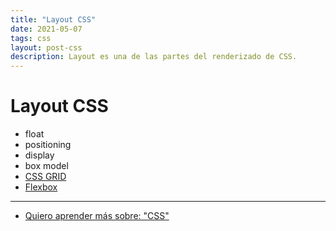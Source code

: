 ```yaml
---
title: "Layout CSS"
date: 2021-05-07
tags: css
layout: post-css
description: Layout es una de las partes del renderizado de CSS.
---
```


# Layout CSS
- float
- positioning
- display
- box model
- [CSS GRID](grid)
- [Flexbox](flexbox)

***

- [Quiero aprender más sobre: "CSS"](../00/css)
